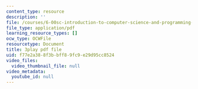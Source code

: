 ```yaml
---
content_type: resource
description: ''
file: /courses/6-00sc-introduction-to-computer-science-and-programming-spring-2011/f77e2a388f3bbff89fc9e29d95cc8524_UiZlaJX3IRk.pdf
file_type: application/pdf
learning_resource_types: []
ocw_type: OCWFile
resourcetype: Document
title: 3play pdf file
uid: f77e2a38-8f3b-bff8-9fc9-e29d95cc8524
video_files:
  video_thumbnail_file: null
video_metadata:
  youtube_id: null
---
```

